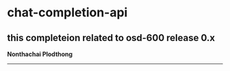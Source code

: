 # chat-completion-api 

## this completeion related to osd-600 release 0.x


**Nonthachai Plodthong** 

--- 
